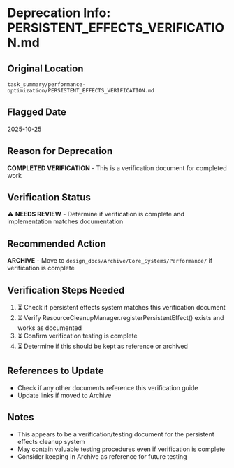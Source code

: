 # Deprecation Info: PERSISTENT_EFFECTS_VERIFICATION.md

## Original Location
`task_summary/performance-optimization/PERSISTENT_EFFECTS_VERIFICATION.md`

## Flagged Date
2025-10-25

## Reason for Deprecation
**COMPLETED VERIFICATION** - This is a verification document for completed work

## Verification Status
⚠️ **NEEDS REVIEW** - Determine if verification is complete and implementation matches documentation

## Recommended Action
**ARCHIVE** - Move to `design_docs/Archive/Core_Systems/Performance/` if verification is complete

## Verification Steps Needed
1. ⏳ Check if persistent effects system matches this verification document
2. ⏳ Verify ResourceCleanupManager.registerPersistentEffect() exists and works as documented
3. ⏳ Confirm verification testing is complete
4. ⏳ Determine if this should be kept as reference or archived

## References to Update
- Check if any other documents reference this verification guide
- Update links if moved to Archive

## Notes
- This appears to be a verification/testing document for the persistent effects cleanup system
- May contain valuable testing procedures even if verification is complete
- Consider keeping in Archive as reference for future testing
